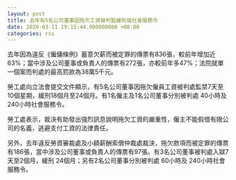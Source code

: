 ```yaml
---
layout: post
title: 去年有5名公司董事因拖欠工資被判監緩刑或社會服務令
date: 2020-03-11 19:15:44.000000000 +08:00
categories: rss
---
```


去年因為違反《僱傭條例》蓄意欠薪而被定罪的傳票有836張，較前年增加近63%；當中涉及公司董事或負責人的傳票有272張，亦較前年多47%；法院就單一個案而判處的最高罰款為38萬5千元。

勞工處向立法會提交文件顯示，有5名公司董事因拖欠僱員工資被判處監禁7天至10個星期，緩刑18個月至24個月。有1名僱主及1名公司董事分別被判處 40小時及 240小時社會服務令。

勞工處表示，裁決有助發出強烈訊息說明拖欠工資的嚴重性，僱主不能假借有限公司的名義，逃避支付工資的法律責任。

另外，去年違反勞資審裁處及小額薪酬索償仲裁處裁決，拖欠款項而被定罪的傳票有186張，當中涉及公司董事或負責人的傳票有97張。有3名公司董事被判處入獄7天至2個月，緩刑 24個月；另有2名公司董事分別被判處 60小時及 240小時社會服務令。

